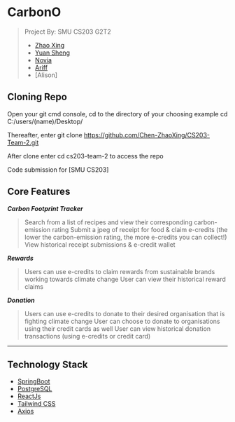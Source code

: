 # CarbonO

> Project By: SMU CS203 G2T2
> - [Zhao Xing](https://github.com/Newbieshine/)
> - [Yuan Sheng](https://github.com/ChongYuanSheng/)
> - [Novia](http://github.com/noviaantony/)
> - [Ariff](http://github.com//)
> - [Alison]

## Cloning Repo
Open your git cmd console, cd to the directory of your choosing example cd C:/users/(name)/Desktop/

Thereafter, enter git clone https://github.com/Chen-ZhaoXing/CS203-Team-2.git

After clone enter cd cs203-team-2 to access the repo

Code submission for [SMU CS203]

## Core Features

***Carbon Footprint Tracker***
> Search from a list of recipes and view their corresponding carbon-emission rating
> Submit a jpeg of receipt for food & claim e-credits (the lower the carbon-emission rating, the more e-credits you can collect!)
> View historical receipt submissions & e-credit wallet

***Rewards***
> Users can use e-credits to claim rewards from sustainable brands working towards climate change
> User can view their historical reward claims

***Donation***
> Users can use e-credits to donate to their desired organisation that is fighting climate change
> User can choose to donate to organisations using their credit cards as well
> User can view historical donation transactions (using e-credits or credit card)

---

## **Technology Stack**
- [SpringBoot](https://spring.io/projects/spring-boot)
- [PostgreSQL](https://www.postgresql.org/download/)
- [ReactJs](https://reactjs.org/) 
- [Tailwind CSS](https://tailwindcss.com/)
- [Axios](https://www.axios.com/)
